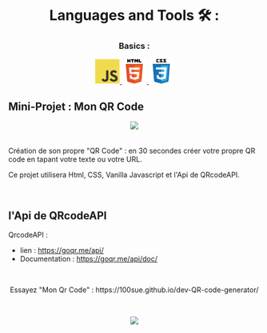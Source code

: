 <h1 align="center">Languages and Tools 🛠 : </h1>

<p align="center">

<h3 align="center">Basics :</h3>
<p align="center">
    <a href="https://developer.mozilla.org/en-US/docs/Web/JavaScript" target="_blank"> <img src="https://raw.githubusercontent.com/devicons/devicon/master/icons/javascript/javascript-original.svg" alt="javascript" width="50" height="50"/> </a>
    <a href="https://www.w3.org/html/" target="_blank"> <img src="https://raw.githubusercontent.com/devicons/devicon/master/icons/html5/html5-original-wordmark.svg" alt="html5" width="50" height="50"/> </a>
    <a href="https://www.w3schools.com/css/" target="_blank"> <img src="https://raw.githubusercontent.com/devicons/devicon/master/icons/css3/css3-original-wordmark.svg" alt="css3" width="50" height="50"/> </a>
</p>

## Mini-Projet : Mon QR Code ##

<p align="center">
<img src= "https://github.com/100sue/dev-QR-code-generator/assets/90606431/b771541e-7e20-4bb3-ac59-bef515c6f14f"/>
</p>


<br>
Création de son propre "QR Code" : en 30 secondes créer votre propre QR code en tapant votre texte ou votre URL.


<br>

Ce projet utilisera Html, CSS, Vanilla Javascript et l'Api de QRcodeAPI.

<br>


 ## l'Api de QRcodeAPI ##
 QrcodeAPI :
 - lien : https://goqr.me/api/
 - Documentation : https://goqr.me/api/doc/
 
 <br>
 <p align="center">
 Essayez "Mon Qr Code" : https://100sue.github.io/dev-QR-code-generator/
 </p>

 <br>
<p align="center">
<img src=  "https://user-images.githubusercontent.com/90606431/214551725-ffcd89a2-c40d-4451-96f7-6f9ad0bac13a.png" />
</p>
 
  
